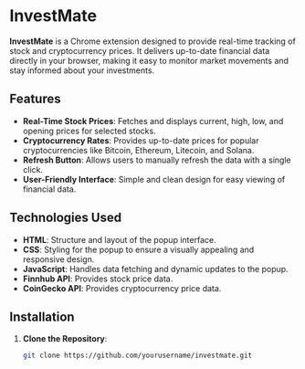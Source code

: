 # InvestMate

**InvestMate** is a Chrome extension designed to provide real-time tracking of stock and cryptocurrency prices. It delivers up-to-date financial data directly in your browser, making it easy to monitor market movements and stay informed about your investments.

## Features

- **Real-Time Stock Prices**: Fetches and displays current, high, low, and opening prices for selected stocks.
- **Cryptocurrency Rates**: Provides up-to-date prices for popular cryptocurrencies like Bitcoin, Ethereum, Litecoin, and Solana.
- **Refresh Button**: Allows users to manually refresh the data with a single click.
- **User-Friendly Interface**: Simple and clean design for easy viewing of financial data.

## Technologies Used

- **HTML**: Structure and layout of the popup interface.
- **CSS**: Styling for the popup to ensure a visually appealing and responsive design.
- **JavaScript**: Handles data fetching and dynamic updates to the popup.
- **Finnhub API**: Provides stock price data.
- **CoinGecko API**: Provides cryptocurrency price data.

## Installation

1. **Clone the Repository**:
   ```bash
   git clone https://github.com/yourusername/investmate.git
